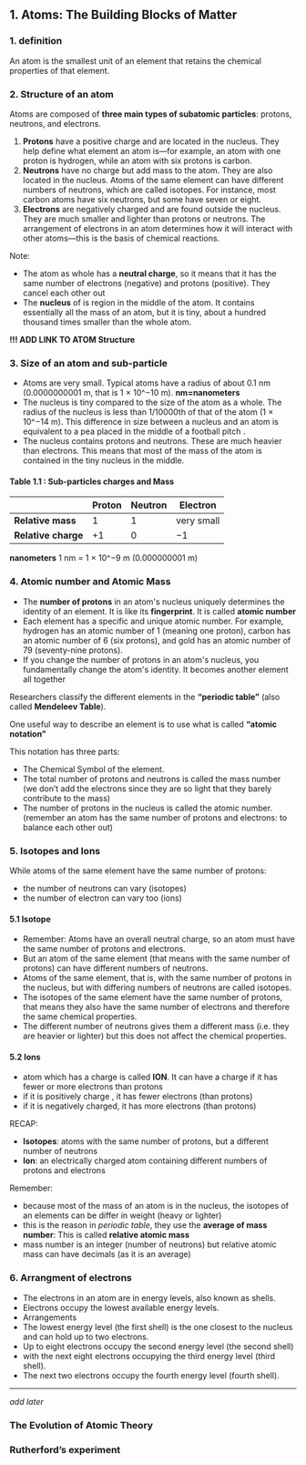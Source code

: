 ## 1. Atoms: The Building Blocks of Matter

### 1. definition 

 An atom is the smallest unit of an element that retains the chemical properties of that element.

### 2. Structure of an atom 

Atoms are composed of **three main types of subatomic particles**: protons, neutrons, and electrons. 

1.	**Protons** have a positive charge and are located in the nucleus. They help define what element an atom is—for example, an atom with one proton is hydrogen, while an atom with six protons is carbon.
2.	**Neutrons** have no charge but add mass to the atom. They are also located in the nucleus. Atoms of the same element can have different numbers of neutrons, which are called isotopes. For instance, most carbon atoms have six neutrons, but some have seven or eight.
3.	**Electrons** are negatively charged and are found outside the nucleus. They are much smaller and lighter than protons or neutrons. The arrangement of electrons in an atom determines how it will interact with other atoms—this is the basis of chemical reactions.

Note:
 - The atom as whole has a **neutral charge**, so it means that it has the same number of electrons (negative) and protons (positive). They cancel each other out 
 - The **nucleus** of is region in the middle of the atom. It contains essentially all the mass of an atom, but it is tiny, about a hundred thousand times smaller than the whole atom.


**!!!  ADD LINK TO ATOM Structure**

### 3. Size of an atom and sub-particle 

- Atoms are very small. Typical atoms have a radius of about 0.1 nm (0.0000000001 m, that is 1 × 10^−10 m). **nm=nanometers**
- The nucleus is tiny compared to the size of the atom as a whole. The radius of the nucleus is less than 1/10000th of that of the atom (1 × 10^−14 m). This difference in size between a nucleus and an atom is equivalent to a pea placed in the middle of a football pitch .
- The nucleus contains protons and neutrons. These are much heavier than electrons. This means that most of the mass of the atom is contained in the tiny nucleus in the middle.

#### Table 1.1 : Sub-particles charges and Mass 

|            | Proton | Neutron | Electron     |
|------------|--------|---------|-------------|
| **Relative mass**   | 1      | 1       | very small   |
| **Relative charge** | +1     | 0       | −1           |

**nanometers**
1 nm = 1 × 10^−9 m (0.000000001 m)


### 4. Atomic number and Atomic Mass 

- The **number of protons** in an atom's nucleus uniquely determines the identity of an element. It is like its **fingerprint**. It is called **atomic number**
- Each element has a specific and unique atomic number. For example, hydrogen has an atomic number of 1 (meaning one proton), carbon has an atomic number of 6 (six protons), and gold has an atomic number of 79 (seventy-nine protons).
- If you change the number of protons in an atom's nucleus, you fundamentally change the atom's identity. It becomes another element all together

Researchers classify the different elements in the **“periodic table”** (also called **Mendeleev Table**). 

One useful way to describe an element is to use what is called **“atomic notation”**

This notation has three parts:
-	The Chemical Symbol of the element. 
-	The total number of protons and neutrons is called the mass number (we don’t add the electrons since they are so light that they barely contribute to the mass) 
-	The number of protons in the nucleus is called the atomic number. (remember an atom has the same number of protons and electrons: to balance each other out) 

### 5. Isotopes and Ions 

While atoms of the same element have the same number of protons:
- the number of neutrons can vary (isotopes)
- the number of electron can vary too (ions)

#### 5.1 Isotope

 - Remember: Atoms have an overall neutral charge, so an atom must have the same number of protons and electrons.
- But an atom of the same element (that means with the same number of protons) can have different numbers of neutrons. 
- Atoms of the same element, that is, with the same number of protons in the nucleus, but with differing numbers of neutrons are called isotopes. 
- The isotopes of the same element have the same number of protons, that means they also have the same number of electrons and therefore the same chemical properties. 
- The different number of neutrons gives them a different mass (i.e. they are heavier or lighter) but this does not affect the chemical properties.

#### 5.2 Ions

- atom which has a charge is called **ION**. It can have a charge if it has fewer or more electrons than protons
- if it is positively charge , it has fewer electrons (than protons)
- if it is negatively charged, it has more electrons (than protons)


RECAP:
- **Isotopes**: atoms with the same number of protons, but a different number of neutrons 
- **Ion**: an electrically charged atom containing different numbers of protons and electrons 

Remember:

- because most of the mass of an atom is in the nucleus, the isotopes of an elements can be differ in weight (heavy or lighter) 
- this is the reason in *periodic table*, they use the **average of mass number**: This is called **relative atomic mass**
- mass number is an integer (number of neutrons) but relative atomic mass can have decimals (as it is an average) 


### 6. Arrangment of electrons 

- The electrons in an atom are in energy levels, also known as shells.
- Electrons occupy the lowest available energy levels.
- Arrangements
 - The lowest energy level (the first shell) is the one closest to the nucleus and can hold up to two electrons.
 - Up to eight electrons occupy the second energy level (the second shell)
 - with the next eight electrons occupying the third energy level (third shell).
 - The next two electrons occupy the fourth energy level (fourth shell).


---
*add later*

### The Evolution of Atomic Theory


### Rutherford’s experiment 

